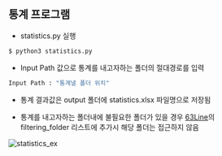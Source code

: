 ## 통계 프로그램

- statistics.py 실행
```bash
$ python3 statistics.py
```

- Input Path 값으로 통계를 내고자하는 폴더의 절대경로를 입력
```bash
Input Path : "통계낼 폴더 위치"
```

- 통계 결과값은 output 폴더에 statistics.xlsx 파일명으로 저장됨

- 통계를 내고자하는 폴더내에 불필요한 폴더가 있을 경우 [63Line](https://github.com/zlstl1/yolov5_custom/blob/e4d75c601f07fc45815119679eb60fdbe3c49c3a/statistics/statistics.py#L63)의 filtering_folder 리스트에 추가시 해당 폴더는 접근하지 않음

![statistics_ex](https://user-images.githubusercontent.com/35329451/107468510-6a2f5a80-6bab-11eb-8090-93d69b04fc3b.PNG)
